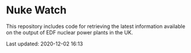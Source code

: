 # Nuke Watch

This repository includes code for retrieving the latest information available on the output of EDF nuclear power plants in the UK.

Last updated: 2020-12-02 16:13